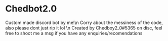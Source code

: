 # Chedbot2.0
Custom made discord bot by me!\n
Corry about the messiness of the code, also please dont just rip it lol \n
Created by Chedboy2_0#5365 on disc, feel free to shoot me a msg if you have any enquiries/recomendations
